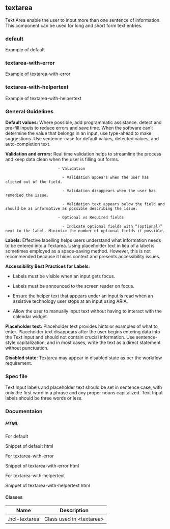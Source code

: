 ## textarea

Text Area enable the user to input more than one sentence of information. This component can be used for long and short form text entries.

### default

Example of default

### textarea-with-error

Example of textarea-with-error

### textarea-with-helpertext

Example of textarea-with-helpertext

### General Guidelines

**Default values:** Where possible, add programmatic assistance. detect and pre-fill inputs to reduce errors and save time. When the software can’t determine the value that belongs in an input, use type-ahead to make suggestions. Use sentence-case for default values, detected values, and auto-completion text. 

**Validation and errors:** Real time validation helps to streamline the process and keep data clean when the user is filling out forms. 

                           - Validation 

                             - Validation appears when the user has clicked out of the field. 

                             - Validation disappears when the user has remedied the issue. 

                             - Validation text appears below the field and should be as informative as possible describing the issue. 

                           - Optional vs Required fields 

                             - Indicate optional fields with “(optional)” next to the label. Minimize the number of optional fields if possible. 

**Labels:** Effective labelling helps users understand what information needs to be entered into a Textarea. Using placeholder text in lieu of a label is sometimes employed as a space-saving method. However, this is not recommended because it hides context and presents accessibility issues. 

**Accessibility Best Practices for Labels:**

  - Labels must be visible when an input gets focus. 

  - Labels must be announced to the screen reader on focus. 

  - Ensure the helper text that appears under an input is read when an assistive technology user stops at an input using ARIA. 

  - Allow the user to manually input text without having to interact with the calendar widget.  

**Placeholder text:** Placeholder text provides hints or examples of what to enter. Placeholder text disappears after the user begins entering data into the Text Input and should not contain crucial information. Use sentence-style capitalization, and in most cases, write the text as a direct statement without punctuation. 

**Disabled state:** Textarea may appear in disabled state as per the workflow requirement. 

### Spec file

Text Input labels and placeholder text should be set in sentence case, with only the first word in a phrase and any proper nouns capitalized. Text Input labels should be three words or less. 

### Documentaion

##### HTML

For default

Snippet of default html

For textarea-with-error

Snippet of textarea-with-error html

For textarea-with-helpertext

Snippet of textarea-with-helpertext html

#### Classes

| Name              | Description                                                                                                                                                                                                                                                                           |
| ----------------- | ------------------------------- |
| .hcl-textarea     | Class used in &lt;textarea&gt;  |